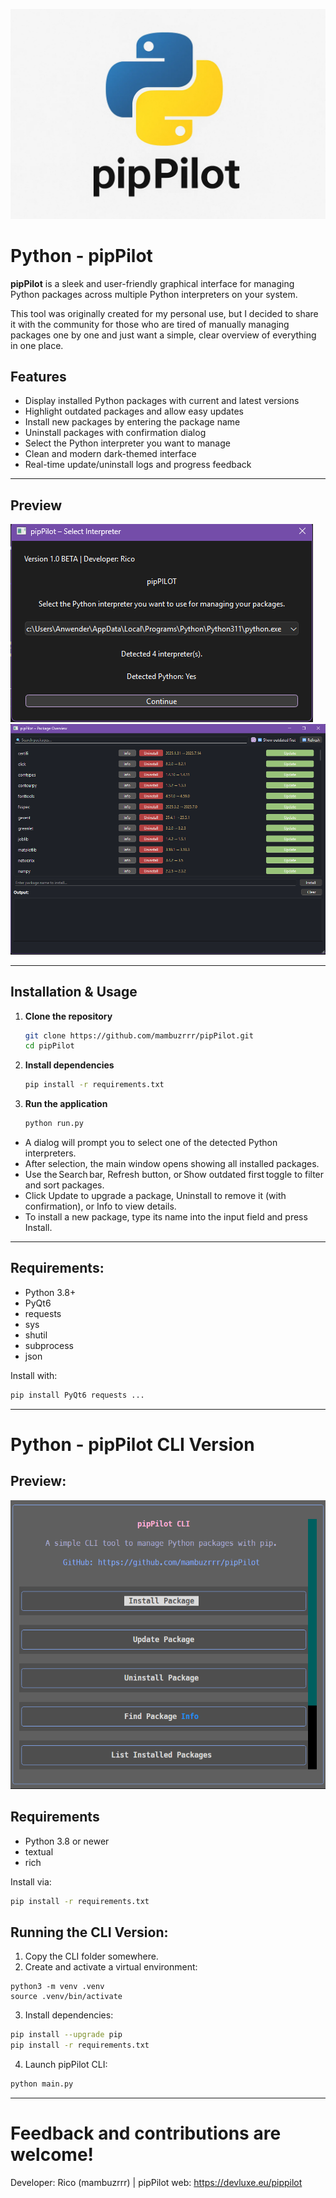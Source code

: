 ![pipPilot Preview](assets/pipPIlot1.png)

# Python - pipPilot

**pipPilot** is a sleek and user-friendly graphical interface for managing Python packages across multiple Python interpreters on your system.

This tool was originally created for my personal use, but I decided to share it with the community for those who are tired of manually managing packages one by one and just want a simple, clear overview of everything in one place.

## Features

- Display installed Python packages with current and latest versions  
- Highlight outdated packages and allow easy updates  
- Install new packages by entering the package name  
- Uninstall packages with confirmation dialog  
- Select the Python interpreter you want to manage  
- Clean and modern dark-themed interface  
- Real-time update/uninstall logs and progress feedback  

---

## Preview

![pipPilot Preview](assets/Screenshot%202025-07-26%20234947.png)  
![pipPilot Preview](assets/Screenshot%202025-07-26%20235042.png)

---

## Installation & Usage

1. **Clone the repository**  
   ```bash
   git clone https://github.com/mambuzrrr/pipPilot.git
   cd pipPilot
   ```

2. **Install dependencies**
   ```bash
   pip install -r requirements.txt
   ```

3. **Run the application**
   ```bash
   python run.py
   ```
- A dialog will prompt you to select one of the detected Python interpreters.
- After selection, the main window opens showing all installed packages.
- Use the Search bar, Refresh button, or Show outdated first toggle to filter and sort packages.
- Click Update to upgrade a package, Uninstall to remove it (with confirmation), or Info to view details.
- To install a new package, type its name into the input field and press Install.

---

## Requirements:
- Python 3.8+
- PyQt6
- requests
- sys
- shutil
- subprocess
- json

Install with:
```bash
pip install PyQt6 requests ...
```

--- 

# Python - pipPilot CLI Version

## Preview:

![pipPilot Preview](assets/Screenshot%202025-08-06%20220641.png)


## Requirements

- Python 3.8 or newer  
- textual  
- rich  

Install via:

```bash
pip install -r requirements.txt
```

## Running the CLI Version:
1. Copy the CLI folder somewhere.
2. Create and activate a virtual environment:
```
python3 -m venv .venv
source .venv/bin/activate
```
3. Install dependencies:
```bash
pip install --upgrade pip
pip install -r requirements.txt
```
4. Launch pipPilot CLI:
```bash
python main.py
```

---
# Feedback and contributions are welcome!

Developer: Rico (mambuzrrr) | pipPilot web: https://devluxe.eu/pippilot
